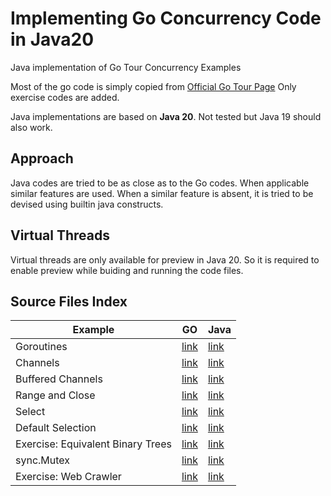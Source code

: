 # Implementing Go Concurrency Code in Java20
Java implementation of Go Tour Concurrency Examples

Most of the go code is simply copied from [Official Go Tour Page](https://go.dev/tour/concurrency/1)
Only exercise codes are added.

Java implementations are based on **Java 20**. Not tested but Java 19 should also work.

## Approach

Java codes are tried to be as close as to the Go codes. When applicable similar features are used. When a similar feature is absent, it is tried to be devised using builtin java constructs.

## Virtual Threads

Virtual threads are only available for preview in Java 20. So it is required to enable preview while buiding and running the code files.

## Source Files Index

| Example                           | GO                                                | Java                                                                            |
|-----------------------------------|---------------------------------------------------|---------------------------------------------------------------------------------|
| Goroutines                        | [link](go-concurrency/goroutines.go)              | [link](java20-concurrency/src/main/java/org/example/Goroutines.java)            |
| Channels                          | [link](go-concurrency/channels.go)                | [link](java20-concurrency/src/main/java/org/example/Channels.java)              |
| Buffered Channels                 | [link](go-concurrency/buffered_channels.go)       | [link](java20-concurrency/src/main/java/org/example/BufferedChannels.java)      |
| Range and Close                   | [link](go-concurrency/range_and_close.go)         | [link](java20-concurrency/src/main/java/org/example/RangeAndClose.java)          |
| Select                            | [link](go-concurrency/select.go)                  | [link](java20-concurrency/src/main/java/org/example/Select.java)                 |
| Default Selection                 | [link](go-concurrency/default_selection.go)       | [link](java20-concurrency/src/main/java/org/example/DefaultSelection.java)      |
| Exercise: Equivalent Binary Trees | [link](go-concurrency/equivalent_binary_trees.go) | [link](java20-concurrency/src/main/java/org/example/EquivalentBinaryTrees.java) |
| sync.Mutex                        | [link](go-concurrency/sync_mutex.go)              | [link](java20-concurrency/src/main/java/org/example/SyncMutex.java)             |
| Exercise: Web Crawler             | [link](go-concurrency/web_crawler.go)             | [link](java20-concurrency/src/main/java/org/example/WebCrawler.java)            |
